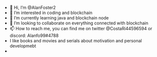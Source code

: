 - 👋 Hi, I’m @AlanFoster2
- 👀 I’m interested in coding and blockchain
- 🌱 I’m currently learning java and blockchain node
- 💞️ I’m looking to collaborate on everything connected with blockchain
- 📫 How to reach me, you can find me on twitter @CostaRi44596594 or discord: Alanfo99#4788
-   I like books and movies and serials about motivation and personal developmebt 
-   
<!---
AlanFoster2/AlanFoster2 is a ✨ special ✨ repository because its `README.md` (this file) appears on your GitHub profile.
You can click the Preview link to take a look at your changes.
--->
